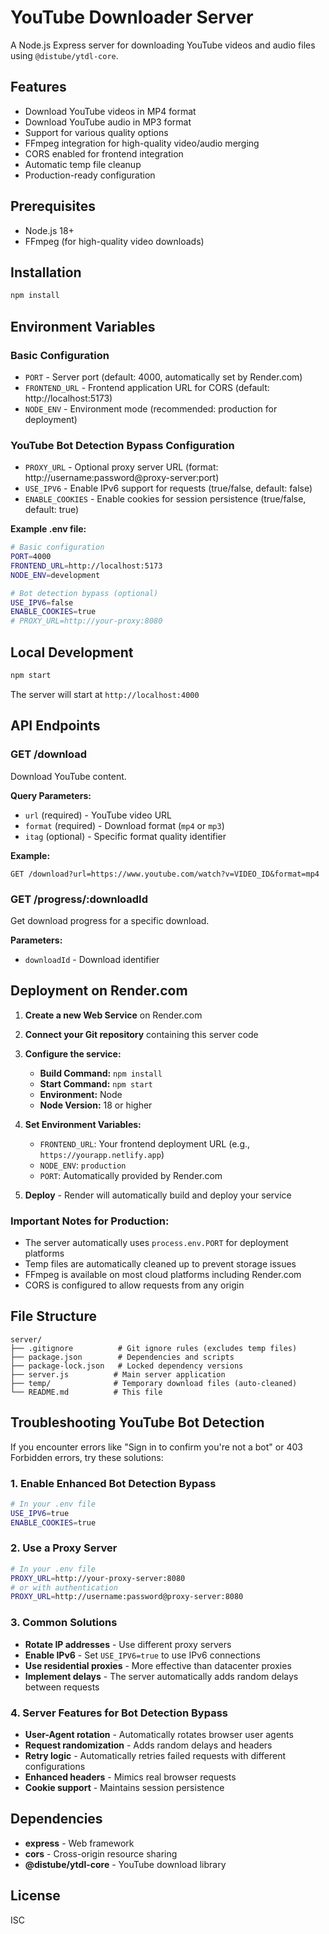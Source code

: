 # YouTube Downloader Server

A Node.js Express server for downloading YouTube videos and audio files using `@distube/ytdl-core`.

## Features

- Download YouTube videos in MP4 format
- Download YouTube audio in MP3 format
- Support for various quality options
- FFmpeg integration for high-quality video/audio merging
- CORS enabled for frontend integration
- Automatic temp file cleanup
- Production-ready configuration

## Prerequisites

- Node.js 18+ 
- FFmpeg (for high-quality video downloads)

## Installation

```bash
npm install
```

## Environment Variables

### Basic Configuration
- `PORT` - Server port (default: 4000, automatically set by Render.com)
- `FRONTEND_URL` - Frontend application URL for CORS (default: http://localhost:5173)
- `NODE_ENV` - Environment mode (recommended: production for deployment)

### YouTube Bot Detection Bypass Configuration
- `PROXY_URL` - Optional proxy server URL (format: http://username:password@proxy-server:port)
- `USE_IPV6` - Enable IPv6 support for requests (true/false, default: false)
- `ENABLE_COOKIES` - Enable cookies for session persistence (true/false, default: true)

**Example .env file:**
```bash
# Basic configuration
PORT=4000
FRONTEND_URL=http://localhost:5173
NODE_ENV=development

# Bot detection bypass (optional)
USE_IPV6=false
ENABLE_COOKIES=true
# PROXY_URL=http://your-proxy:8080
```

## Local Development

```bash
npm start
```

The server will start at `http://localhost:4000`

## API Endpoints

### GET /download

Download YouTube content.

**Query Parameters:**
- `url` (required) - YouTube video URL
- `format` (required) - Download format (`mp4` or `mp3`)
- `itag` (optional) - Specific format quality identifier

**Example:**
```
GET /download?url=https://www.youtube.com/watch?v=VIDEO_ID&format=mp4
```

### GET /progress/:downloadId

Get download progress for a specific download.

**Parameters:**
- `downloadId` - Download identifier

## Deployment on Render.com

1. **Create a new Web Service** on Render.com
2. **Connect your Git repository** containing this server code
3. **Configure the service:**
   - **Build Command:** `npm install`
   - **Start Command:** `npm start`
   - **Environment:** Node
   - **Node Version:** 18 or higher

4. **Set Environment Variables:**
   - `FRONTEND_URL`: Your frontend deployment URL (e.g., `https://yourapp.netlify.app`)
   - `NODE_ENV`: `production`
   - `PORT`: Automatically provided by Render.com

5. **Deploy** - Render will automatically build and deploy your service

### Important Notes for Production:

- The server automatically uses `process.env.PORT` for deployment platforms
- Temp files are automatically cleaned up to prevent storage issues
- FFmpeg is available on most cloud platforms including Render.com
- CORS is configured to allow requests from any origin

## File Structure

```
server/
├── .gitignore          # Git ignore rules (excludes temp files)
├── package.json        # Dependencies and scripts
├── package-lock.json   # Locked dependency versions
├── server.js          # Main server application
├── temp/              # Temporary download files (auto-cleaned)
└── README.md          # This file
```

## Troubleshooting YouTube Bot Detection

If you encounter errors like "Sign in to confirm you're not a bot" or 403 Forbidden errors, try these solutions:

### 1. Enable Enhanced Bot Detection Bypass
```bash
# In your .env file
USE_IPV6=true
ENABLE_COOKIES=true
```

### 2. Use a Proxy Server
```bash
# In your .env file
PROXY_URL=http://your-proxy-server:8080
# or with authentication
PROXY_URL=http://username:password@proxy-server:8080
```

### 3. Common Solutions
- **Rotate IP addresses** - Use different proxy servers
- **Enable IPv6** - Set `USE_IPV6=true` to use IPv6 connections
- **Use residential proxies** - More effective than datacenter proxies
- **Implement delays** - The server automatically adds random delays between requests

### 4. Server Features for Bot Detection Bypass
- **User-Agent rotation** - Automatically rotates browser user agents
- **Request randomization** - Adds random delays and headers
- **Retry logic** - Automatically retries failed requests with different configurations
- **Enhanced headers** - Mimics real browser requests
- **Cookie support** - Maintains session persistence

## Dependencies

- **express** - Web framework
- **cors** - Cross-origin resource sharing
- **@distube/ytdl-core** - YouTube download library

## License

ISC